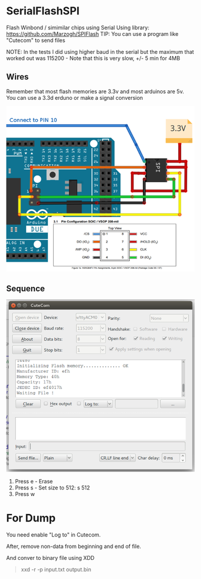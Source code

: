 SerialFlashSPI
===

Flash Winbond / simimilar chips using Serial
Using library: https://github.com/Marzogh/SPIFlash
TIP: You can use a program like "Cutecom" to send files 

NOTE: In the tests I did using higher baud in the serial but the maximum 
that worked out was 115200 - Note that this is very slow, +/- 5 min for 4MB

## Wires
Remember that most flash memories are 3.3v and most arduinos are 5v.
You can use a 3.3d erduno or make a signal conversion

![Diagram](/docs/diagram.png?raw=true "Diagram")

## Sequence

![Diagram](/docs/cute.png?raw=true "Diagram")


1. Press e - Erase
2. Press s - Set size to 512:  s 512
3. Press w


# For Dump

You need enable "Log to" in Cutecom.

After, remove non-data from beginning and end of file.

And conver to binary file using XDD

> xxd -r -p input.txt output.bin
